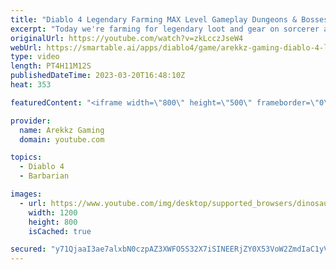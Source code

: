 ```yaml
---
title: "Diablo 4 Legendary Farming MAX Level Gameplay Dungeons & Bosses! Multiplayer Sorcerer & Barbarian"
excerpt: "Today we're farming for legendary loot and gear on sorcerer and barbarian in co-op multiplayer so we can as powerful as ..."
originalUrl: https://youtube.com/watch?v=zkLcczJseW4
webUrl: https://smartable.ai/apps/diablo4/game/arekkz-gaming-diablo-4-legendary-farming-max-level-gameplay-dungeons-bosses-multiplayer-sorcerer-barbarian/
type: video
length: PT4H11M12S
publishedDateTime: 2023-03-20T16:48:10Z
heat: 353

featuredContent: "<iframe width=\"800\" height=\"500\" frameborder=\"0\" src=\"https://www.youtube.com/embed/zkLcczJseW4\" allow=\"accelerometer; autoplay; encrypted-media; gyroscope; picture-in-picture\" allowfullscreen></iframe>"

provider:
  name: Arekkz Gaming
  domain: youtube.com

topics:
  - Diablo 4
  - Barbarian

images:
  - url: https://www.youtube.com/img/desktop/supported_browsers/dinosaur.png
    width: 1200
    height: 800
    isCached: true

secured: "y71QjaaI3ae7alxbN0czpAZ3XWFO5S32X7iSINEERjZY0X53VoW2ZmdIaC1yVBUx2qXu07lITyI60cG1+bnavkufUa/ig2VanmMO4Gsa7BwuLHP1CQZwJE3A6nmQcb0JSkFS+xLH+vPEQJN6ivANXhqmoDTP1swl2aHjdWAxvtVYbvUMt7eaGcOd/Krk2297+3VFjelyjw4ANujeMxdikqkdxwo4eEGGO2e7Kq2p90csEBOcYYFTKRhGSeRolc2FwaTfCqfB4xZ6UXPf61xNgC4nJ9vWC8YCCxPhtrw3VhrQws9bJwT2WHOQgxjPhBACASWqGdGhmgEpSFTI/nVHCQvPqcCiAAzffCdPHFhXmUjHQgiJj84OvjLFXN4Uv2FF2EF2Nro9ZQ11pBk4UF5WHxoeS9brlF9FqOBHzEGXLtM=;9iy0coje2gBjGXZkweMOkg=="
---
```


